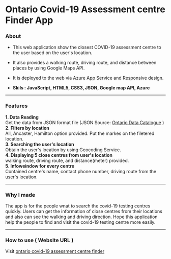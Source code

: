 # Ontario Covid-19 Assessment centre Finder App

### About

- This web application show the closest COVID-19 assessment centre to the user based on the user's location.

- It also provides a walking route, driving route, and distance between places by using Google Maps API.

- It is deployed to the web via Azure App Service and  Responsive design.   

- **Skils : JavaScript, HTML5, CSS3, JSON, Google map API, Azure**

<hr/>

### Features

**1. Data Reading** <br />
  Get the data from JSON format file (JSON Source: [Ontario Data Catalogue](https://data.ontario.ca/dataset/covid-19-assessment-centre-locations/resource/c60993bb-3988-4648-9be9-398dee480514) ) <br />
**2. Filters by location** <br />
  All, Ancaster, Hamilton option provided. Put the markes on the filetered location.  <br />
**3. Searching the user's location** <br />
  Obtain the user's location by using Geocoding Service. <br />
**4. Displaying 5 close centres from user's location** <br />
  walking route, driving route, and distance(meter) provided.  <br />
**5. Infoweindow for every centre** <br />
  Contained centre's name, contact phone number, driving route from the user's location.
<hr/>

### Why I made

The app is for the people wnat to search the covid-19 testing centres quickly. Users can get the information of close centres from their locations and also can see the walking and driving direction. Hope this application help the people to find and visit the covid-19 testing centre more easily. 

<hr/>

### How to use ( Website URL )

Visit [ontario covid-19 assessment centre finder](https://ontario-assessment-centres-finder.azurewebsites.net/)

